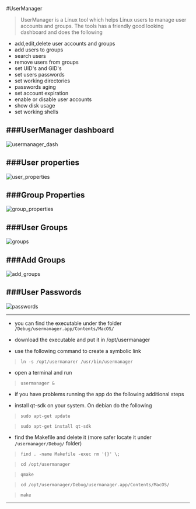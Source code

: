 
#UserManager

> UserManager is a Linux tool which helps Linux users to manage user accounts and groups. The tools has a friendly good looking
> dashboard and does the following 

- add,edit,delete user accounts and groups
- add users to groups
- search users
- remove users from groups 
- set UID's and GID's
- set users passwords 
- set working directories
- passwords aging
- set account expiration
- enable or disable user accounts
- show disk usage
- set working shells

###UserManager dashboard
------------------------

![usermanager_dash](https://cloud.githubusercontent.com/assets/12726776/19657636/b21ed7de-9a2d-11e6-95db-92baa468b2dc.PNG)


###User properties
------------------

![user_properties](https://cloud.githubusercontent.com/assets/12726776/19657721/0139518c-9a2e-11e6-922f-27656a68bed4.PNG)


###Group Properties
-------------------

![group_properties](https://cloud.githubusercontent.com/assets/12726776/19677653/f6e47b88-9aa2-11e6-8cbf-0271dfee6291.PNG)


###User Groups
---------

![groups](https://cloud.githubusercontent.com/assets/12726776/19677661/ff30ea24-9aa2-11e6-8e16-1f9f001186d7.PNG)


###Add Groups
-------------

![add_groups](https://cloud.githubusercontent.com/assets/12726776/19677652/f4d972e4-9aa2-11e6-9fe5-09f6cd91864a.PNG)


###User Passwords 
-----------------

![passwords](https://cloud.githubusercontent.com/assets/12726776/19658010/f81755c6-9a2e-11e6-97bd-60a91c1285b3.PNG)


---------------


- you can find the executable under the folder `/Debug/usermanager.app/Contents/MacOS/`

- download the executable and put it in /opt/usermanager

- use the following command to create a symbolic link

> `ln -s /opt/usermanarer /usr/bin/usermanager`

- open a terminal and run

> `usermanager &`

- if you have problems running the app do the following additional steps 

- install qt-sdk on your system. On debian do the following

> `sudo apt-get update`

> `sudo apt-get install qt-sdk`

- find the Makefile and delete it (more safer locate it under `/usermanager/Debug/` folder)

> `find . -name Makefile -exec rm '{}' \;` 

> `cd /opt/usermanager`

> `qmake`

> `cd /opt/usermanager/Debug/usermanager.app/Contents/MacOS/`

> `make`


------------------------




